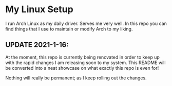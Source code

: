 

# My Linux Setup
I run Arch Linux as my daily driver. Serves me very well. In this repo you can find things that I use to maintain or modify Arch to my liking.

## UPDATE 2021-1-16:
At the moment, this repo is currently being renovated in order to keep up with the rapid changes I am releasing soon to my system.
This README will be converted into a neat showcase on what exactly this repo is even for!

Nothing will really be permanent; as I keep rolling out the changes.


